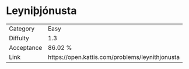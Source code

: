 # Leyniþjónusta

<table>
    <tr>
        <td>Category</td>
        <td>Easy</td>
    </tr>
    <tr>
        <td>Diffulty</td>
        <td>1.3</td>
    </tr>
    <tr>
        <td>Acceptance</td>
        <td>86.02 %</td>
    </tr>
    <tr>
        <td>Link</td>
        <td>https://open.kattis.com/problems/leynithjonusta</td>
    </tr>
</table>